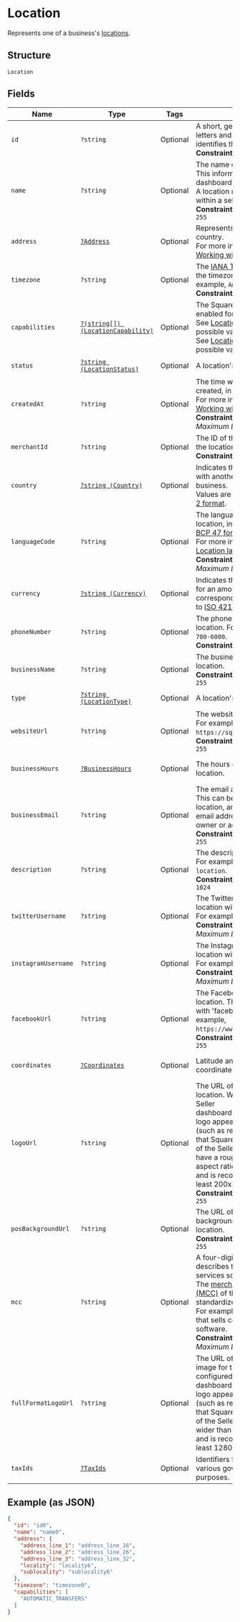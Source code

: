 
# Location

Represents one of a business's [locations](https://developer.squareup.com/docs/locations-api).

## Structure

`Location`

## Fields

| Name | Type | Tags | Description | Getter | Setter |
|  --- | --- | --- | --- | --- | --- |
| `id` | `?string` | Optional | A short, generated string of letters and numbers that uniquely identifies this location instance.<br>**Constraints**: *Maximum Length*: `32` | getId(): ?string | setId(?string id): void |
| `name` | `?string` | Optional | The name of the location.<br>This information appears in the dashboard as the nickname.<br>A location name must be unique within a seller account.<br>**Constraints**: *Maximum Length*: `255` | getName(): ?string | setName(?string name): void |
| `address` | [`?Address`](/doc/models/address.md) | Optional | Represents a postal address in a country.<br>For more information, see [Working with Addresses](https://developer.squareup.com/docs/build-basics/working-with-addresses). | getAddress(): ?Address | setAddress(?Address address): void |
| `timezone` | `?string` | Optional | The [IANA Timezone](https://www.iana.org/time-zones) identifier for<br>the timezone of the location. For example, `America/Los_Angeles`.<br>**Constraints**: *Maximum Length*: `30` | getTimezone(): ?string | setTimezone(?string timezone): void |
| `capabilities` | [`?(string[]) (LocationCapability)`](/doc/models/location-capability.md) | Optional | The Square features that are enabled for the location.<br>See [LocationCapability](/doc/models/location-capability.md) for possible values.<br>See [LocationCapability](#type-locationcapability) for possible values | getCapabilities(): ?array | setCapabilities(?array capabilities): void |
| `status` | [`?string (LocationStatus)`](/doc/models/location-status.md) | Optional | A location's status. | getStatus(): ?string | setStatus(?string status): void |
| `createdAt` | `?string` | Optional | The time when the location was created, in RFC 3339 format.<br>For more information, see [Working with Dates](https://developer.squareup.com/docs/build-basics/working-with-dates).<br>**Constraints**: *Minimum Length*: `20`, *Maximum Length*: `25` | getCreatedAt(): ?string | setCreatedAt(?string createdAt): void |
| `merchantId` | `?string` | Optional | The ID of the merchant that owns the location.<br>**Constraints**: *Maximum Length*: `32` | getMerchantId(): ?string | setMerchantId(?string merchantId): void |
| `country` | [`?string (Country)`](/doc/models/country.md) | Optional | Indicates the country associated with another entity, such as a business.<br>Values are in [ISO 3166-1-alpha-2 format](http://www.iso.org/iso/home/standards/country_codes.htm). | getCountry(): ?string | setCountry(?string country): void |
| `languageCode` | `?string` | Optional | The language associated with the location, in<br>[BCP 47 format](https://tools.ietf.org/html/bcp47#appendix-A).<br>For more information, see [Location language code](https://developer.squareup.com/docs/locations-api#location-language-code).<br>**Constraints**: *Minimum Length*: `5`, *Maximum Length*: `5` | getLanguageCode(): ?string | setLanguageCode(?string languageCode): void |
| `currency` | [`?string (Currency)`](/doc/models/currency.md) | Optional | Indicates the associated currency for an amount of money. Values correspond<br>to [ISO 4217](https://wikipedia.org/wiki/ISO_4217). | getCurrency(): ?string | setCurrency(?string currency): void |
| `phoneNumber` | `?string` | Optional | The phone number of the location. For example, `+1 855-700-6000`.<br>**Constraints**: *Maximum Length*: `17` | getPhoneNumber(): ?string | setPhoneNumber(?string phoneNumber): void |
| `businessName` | `?string` | Optional | The business name of the location.<br>**Constraints**: *Maximum Length*: `255` | getBusinessName(): ?string | setBusinessName(?string businessName): void |
| `type` | [`?string (LocationType)`](/doc/models/location-type.md) | Optional | A location's type. | getType(): ?string | setType(?string type): void |
| `websiteUrl` | `?string` | Optional | The website URL of the location.  For example, `https://squareup.com`.<br>**Constraints**: *Maximum Length*: `255` | getWebsiteUrl(): ?string | setWebsiteUrl(?string websiteUrl): void |
| `businessHours` | [`?BusinessHours`](/doc/models/business-hours.md) | Optional | The hours of operation for a location. | getBusinessHours(): ?BusinessHours | setBusinessHours(?BusinessHours businessHours): void |
| `businessEmail` | `?string` | Optional | The email address of the location. This can be unique to the location, and is not always the email address for the business owner or admin.<br>**Constraints**: *Maximum Length*: `255` | getBusinessEmail(): ?string | setBusinessEmail(?string businessEmail): void |
| `description` | `?string` | Optional | The description of the location. For example, `Main Street location`.<br>**Constraints**: *Maximum Length*: `1024` | getDescription(): ?string | setDescription(?string description): void |
| `twitterUsername` | `?string` | Optional | The Twitter username of the location without the '@' symbol. For example, `Square`.<br>**Constraints**: *Minimum Length*: `1`, *Maximum Length*: `15` | getTwitterUsername(): ?string | setTwitterUsername(?string twitterUsername): void |
| `instagramUsername` | `?string` | Optional | The Instagram username of the location without the '@' symbol. For example, `square`.<br>**Constraints**: *Minimum Length*: `1`, *Maximum Length*: `30` | getInstagramUsername(): ?string | setInstagramUsername(?string instagramUsername): void |
| `facebookUrl` | `?string` | Optional | The Facebook profile URL of the location. The URL should begin with 'facebook.com/'. For example, `https://www.facebook.com/square`.<br>**Constraints**: *Maximum Length*: `255` | getFacebookUrl(): ?string | setFacebookUrl(?string facebookUrl): void |
| `coordinates` | [`?Coordinates`](/doc/models/coordinates.md) | Optional | Latitude and longitude coordinates. | getCoordinates(): ?Coordinates | setCoordinates(?Coordinates coordinates): void |
| `logoUrl` | `?string` | Optional | The URL of the logo image for the location. When configured in the Seller<br>dashboard (Receipts section), the logo appears on transactions (such as receipts and invoices)<br>that Square generates on behalf of the Seller. This image should have a roughly square (1:1) aspect ratio<br>and is recommended to be at least 200x200 pixels.<br>**Constraints**: *Maximum Length*: `255` | getLogoUrl(): ?string | setLogoUrl(?string logoUrl): void |
| `posBackgroundUrl` | `?string` | Optional | The URL of the Point of Sale background image for the location.<br>**Constraints**: *Maximum Length*: `255` | getPosBackgroundUrl(): ?string | setPosBackgroundUrl(?string posBackgroundUrl): void |
| `mcc` | `?string` | Optional | A four-digit number that describes the kind of goods or services sold at the location.<br>The [merchant category code (MCC)](https://developer.squareup.com/docs/locations-api#initialize-a-merchant-category-code) of the location as standardized by ISO 18245.<br>For example, `5045`, for a location that sells computer goods and software.<br>**Constraints**: *Minimum Length*: `4`, *Maximum Length*: `4` | getMcc(): ?string | setMcc(?string mcc): void |
| `fullFormatLogoUrl` | `?string` | Optional | The URL of a full-format logo image for the location. When configured in the Seller<br>dashboard (Receipts section), the logo appears on transactions (such as receipts and invoices)<br>that Square generates on behalf of the Seller. This image can be wider than it is tall,<br>and is recommended to be at least 1280x648 pixels. | getFullFormatLogoUrl(): ?string | setFullFormatLogoUrl(?string fullFormatLogoUrl): void |
| `taxIds` | [`?TaxIds`](/doc/models/tax-ids.md) | Optional | Identifiers for the location used by various governments for tax purposes. | getTaxIds(): ?TaxIds | setTaxIds(?TaxIds taxIds): void |

## Example (as JSON)

```json
{
  "id": "id0",
  "name": "name0",
  "address": {
    "address_line_1": "address_line_16",
    "address_line_2": "address_line_26",
    "address_line_3": "address_line_32",
    "locality": "locality6",
    "sublocality": "sublocality6"
  },
  "timezone": "timezone0",
  "capabilities": [
    "AUTOMATIC_TRANSFERS"
  ]
}
```

